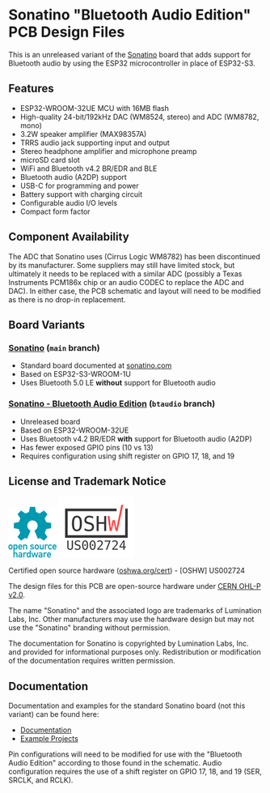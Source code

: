 # Sonatino "Bluetooth Audio Edition" PCB Design Files

This is an unreleased variant of the [Sonatino](https://github.com/luminationlabs/Sonatino) board that adds support for Bluetooth audio by using the ESP32 microcontroller in place of ESP32-S3.

## Features

- ESP32-WROOM-32UE MCU with 16MB flash
- High-quality 24-bit/192kHz DAC (WM8524, stereo) and ADC (WM8782, mono)
- 3.2W speaker amplifier (MAX98357A)
- TRRS audio jack supporting input and output
- Stereo headphone amplifier and microphone preamp
- microSD card slot
- WiFi and Bluetooth v4.2 BR/EDR and BLE
- Bluetooth audio (A2DP) support
- USB-C for programming and power
- Battery support with charging circuit
- Configurable audio I/O levels
- Compact form factor

## Component Availability

The ADC that Sonatino uses (Cirrus Logic WM8782) has been discontinued by its manufacturer. Some suppliers may still have limited stock, but ultimately it needs to be replaced with a similar ADC (possibly a Texas Instruments PCM186x chip or an audio CODEC to replace the ADC and DAC). In either case, the PCB schematic and layout will need to be modified as there is no drop-in replacement.

## Board Variants

### [Sonatino](https://github.com/luminationlabs/Sonatino) (`main` branch)

- Standard board documented at [sonatino.com](https://sonatino.com)
- Based on ESP32-S3-WROOM-1U
- Uses Bluetooth 5.0 LE **without** support for Bluetooth audio

### [Sonatino - Bluetooth Audio Edition](https://github.com/luminationlabs/Sonatino/tree/btaudio) (`btaudio` branch)

- Unreleased board
- Based on ESP32-WROOM-32UE
- Uses Bluetooth v4.2 BR/EDR **with** support for Bluetooth audio (A2DP)
- Has fewer exposed GPIO pins (10 vs 13)
- Requires configuration using shift register on GPIO 17, 18, and 19

## License and Trademark Notice

![OSHW Logo](assets/oshw-logo-100-px.png)
![Certification Mark](assets/certification-mark-US002724-stacked.png)

Certified open source hardware ([oshwa.org/cert](https://oshwa.org/cert)) - [OSHW] US002724

The design files for this PCB are open-source hardware under [CERN OHL-P v2.0](https://ohwr.org/cern_ohl_p_v2.txt).

The name "Sonatino" and the associated logo are trademarks of Lumination Labs, Inc. Other manufacturers may use the hardware design but may not use the "Sonatino" branding without permission.

The documentation for Sonatino is copyrighted by Lumination Labs, Inc. and provided for informational purposes only. Redistribution or modification of the documentation requires written permission.

## Documentation

Documentation and examples for the standard Sonatino board (not this variant) can be found here:

- [Documentation](https://sonatino.com/docs/)
- [Example Projects](https://github.com/luminationlabs/Sonatino-Examples)

Pin configurations will need to be modified for use with the "Bluetooth Audio Edition" according to those found in the schematic. Audio configuration requires the use of a shift register on GPIO 17, 18, and 19 (SER, SRCLK, and RCLK).
